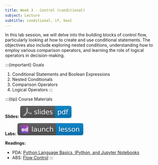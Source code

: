 ```yaml
---
title: Week 3 - Control (conditional)
subject: Lecture
subtitle: conditional, if, bool
---
```


In this lab session, we will delve into the building blocks of control flow, particularly looking at how to create and use conditional statements. The objectives also include exploring nested conditions, understanding how to employ various comparison operators, and learning the role of logical operators in decision-making.

:::{important} Goals
1. Conditional Statements and Boolean Expressions
2. Nested Conditionals
3. Comparison Operators
4. Logical Operators
:::

:::{tip} Course Materials 

**Slides:** [![](images/slides-pdf-blue-adobeacrobatreader.svg)][pdf link]

**Labs:** [![](images/launch-lesson-blue-ed.svg)][notebook link]

**Readings:**
* PDA: [Python Language Basics, IPython, and Jupyter Notebooks][pda link]
* ABS: [Flow Control][abs link]
:::

[pdf link]: https://khlee42.github.io/datahandling-content-pdf/control-conditional_ws.pdf
[notebook link]: https://edstem.org/us/courses/46034/lessons/75572
[pda link]: https://wesmckinney.com/book/python-basics
[abs link]: https://automatetheboringstuff.com/2e/chapter2/